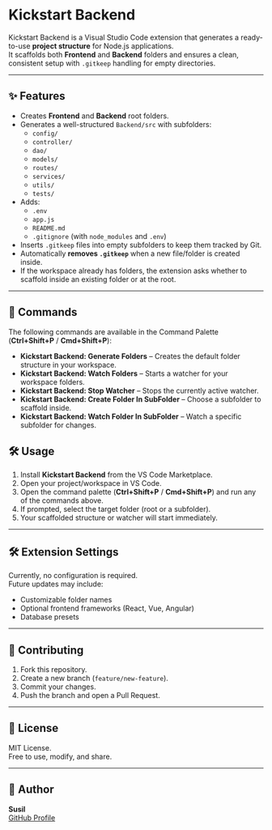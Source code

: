 # Kickstart Backend

Kickstart Backend is a Visual Studio Code extension that generates a ready-to-use **project structure** for Node.js applications.  
It scaffolds both **Frontend** and **Backend** folders and ensures a clean, consistent setup with `.gitkeep` handling for empty directories.

---

## ✨ Features

-   Creates **Frontend** and **Backend** root folders.
-   Generates a well-structured `Backend/src` with subfolders:
    -   `config/`
    -   `controller/`
    -   `dao/`
    -   `models/`
    -   `routes/`
    -   `services/`
    -   `utils/`
    -   `tests/`
-   Adds:
    -   `.env`
    -   `app.js`
    -   `README.md`
    -   `.gitignore` (with `node_modules` and `.env`)
-   Inserts `.gitkeep` files into empty subfolders to keep them tracked by Git.
-   Automatically **removes `.gitkeep`** when a new file/folder is created inside.
-   If the workspace already has folders, the extension asks whether to scaffold inside an existing folder or at the root.

---

## 🚀 Commands

The following commands are available in the Command Palette (**Ctrl+Shift+P** / **Cmd+Shift+P**):

-   **Kickstart Backend: Generate Folders** – Creates the default folder structure in your workspace.
-   **Kickstart Backend: Watch Folders** – Starts a watcher for your workspace folders.
-   **Kickstart Backend: Stop Watcher** – Stops the currently active watcher.
-   **Kickstart Backend: Create Folder In SubFolder** – Choose a subfolder to scaffold inside.
-   **Kickstart Backend: Watch Folder In SubFolder** – Watch a specific subfolder for changes.

## 🛠️ Usage

1. Install **Kickstart Backend** from the VS Code Marketplace.
2. Open your project/workspace in VS Code.
3. Open the command palette (**Ctrl+Shift+P** / **Cmd+Shift+P**) and run any of the commands above.
4. If prompted, select the target folder (root or a subfolder).
5. Your scaffolded structure or watcher will start immediately.

---

## 🛠️ Extension Settings

Currently, no configuration is required.  
Future updates may include:

-   Customizable folder names
-   Optional frontend frameworks (React, Vue, Angular)
-   Database presets

---

## 🤝 Contributing

1. Fork this repository.
2. Create a new branch (`feature/new-feature`).
3. Commit your changes.
4. Push the branch and open a Pull Request.

---

## 📜 License

MIT License.  
Free to use, modify, and share.

---

## 👤 Author

**Susil**  
[GitHub Profile](https://github.com/Susil1)
